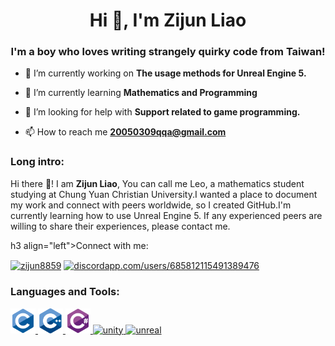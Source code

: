 <h1 align="center">Hi 👋, I'm Zijun Liao</h1>
<h3 align="center">I'm a boy who loves writing strangely quirky code from Taiwan!</h3>

- 🔭 I’m currently working on **The usage methods for Unreal Engine 5.**

- 🌱 I’m currently learning **Mathematics and Programming**

- 🤝 I’m looking for help with **Support related to game programming.**

- 📫 How to reach me **20050309qqa@gmail.com**

<h3 align="left">Long intro:</h3>

Hi there 👋!
I am **Zijun Liao**, You can call me Leo, a mathematics student studying at Chung Yuan Christian University.I wanted a place to document my work and connect with peers worldwide, so I created GitHub.I'm currently learning how to use Unreal Engine 5. If any experienced peers are willing to share their experiences, please contact me.

h3 align="left">Connect with me:</h3>
<p align="left">
<a href="https://instagram.com/zijun8859" target="blank"><img align="center" src="https://raw.githubusercontent.com/rahuldkjain/github-profile-readme-generator/master/src/images/icons/Social/instagram.svg" alt="zijun8859" height="30" width="40" /></a>
<a href="https://discord.gg/discordapp.com/users/685812115491389476" target="blank"><img align="center" src="https://raw.githubusercontent.com/rahuldkjain/github-profile-readme-generator/master/src/images/icons/Social/discord.svg" alt="discordapp.com/users/685812115491389476" height="30" width="40" /></a>
</p>
<h3 align="left">Languages and Tools:</h3>
<p align="left"> <a href="https://www.cprogramming.com/" target="_blank" rel="noreferrer"> <img src="https://raw.githubusercontent.com/devicons/devicon/master/icons/c/c-original.svg" alt="c" width="40" height="40"/> </a> <a href="https://www.w3schools.com/cpp/" target="_blank" rel="noreferrer"> <img src="https://raw.githubusercontent.com/devicons/devicon/master/icons/cplusplus/cplusplus-original.svg" alt="cplusplus" width="40" height="40"/> </a> <a href="https://www.w3schools.com/cs/" target="_blank" rel="noreferrer"> <img src="https://raw.githubusercontent.com/devicons/devicon/master/icons/csharp/csharp-original.svg" alt="csharp" width="40" height="40"/> </a> <a href="https://unity.com/" target="_blank" rel="noreferrer"> <img src="https://www.vectorlogo.zone/logos/unity3d/unity3d-icon.svg" alt="unity" width="40" height="40"/> </a> <a href="https://unrealengine.com/" target="_blank" rel="noreferrer"> <img src="https://raw.githubusercontent.com/kenangundogan/fontisto/036b7eca71aab1bef8e6a0518f7329f13ed62f6b/icons/svg/brand/unreal-engine.svg" alt="unreal" width="40" height="40"/> </a> </p>
